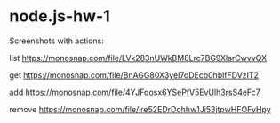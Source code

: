 # node.js-hw-1

Screenshots with actions:

list https://monosnap.com/file/LVk283nUWkBM8Lrc7BG9XlarCwvvQX

get https://monosnap.com/file/BnAGG80X3yeI7oDEcb0hblfFDVzIT2

add https://monosnap.com/file/4YJFqosx6YSePfV5EvUlh3rsS4eFc7

remove https://monosnap.com/file/lre52EDrDohhw1Ji53jtpwHFOFyHpy
